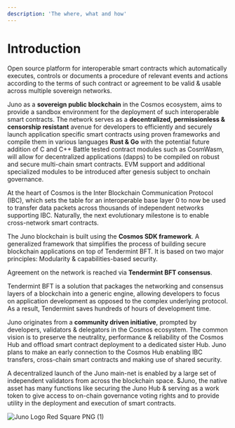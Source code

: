 ```yaml
---
description: 'The where, what and how'
---
```


# Introduction

Open source platform for interoperable smart contracts which automatically executes, controls or documents a procedure of relevant events and actions according to the terms of such contract or agreement to be valid & usable across multiple sovereign networks.

Juno as a **sovereign public blockchain** in the Cosmos ecosystem, aims to provide a sandbox environment for the deployment of such interoperable smart contracts. The network serves as a **decentralized, permissionless & censorship resistant** avenue for developers to efficiently and securely launch application specific smart contracts using proven frameworks and compile them in various languages **Rust & Go** with the potential future addition of C and C++ Battle tested contract modules such as CosmWasm, will allow for decentralized applications \(dapps\) to be compiled on robust and secure multi-chain smart contracts. EVM support and additional specialized modules to be introduced after genesis subject to onchain governance.

At the heart of Cosmos is the Inter Blockchain Communication Protocol \(IBC\), which sets the table for an interoperable base layer 0 to now be used to transfer data packets across thousands of independent networks supporting IBC. Naturally, the next evolutionary milestone is to enable cross-network smart contracts.

The Juno blockchain is built using the **Cosmos SDK framework**. A generalized framework that simplifies the process of building secure blockchain applications on top of Tendermint BFT. It is based on two major principles: Modularity & capabilities-based security.

Agreement on the network is reached via **Tendermint BFT consensus**.

Tendermint BFT is a solution that packages the networking and consensus layers of a blockchain into a generic engine, allowing developers to focus on application development as opposed to the complex underlying protocol. As a result, Tendermint saves hundreds of hours of development time.

Juno originates from a **community driven initiative**, prompted by developers, validators & delegators in the Cosmos ecosystem. The common vision is to preserve the neutrality, performance & reliability of the Cosmos Hub and offload smart contract deployment to a dedicated sister Hub. Juno plans to make an early connection to the Cosmos Hub enabling IBC transfers, cross-chain smart contracts and making use of shared security.

A decentralized launch of the Juno main-net is enabled by a large set of independent validators from across the blockchain space. $Juno, the native asset has many functions like securing the Juno Hub & serving as a work token to give access to on-chain governance voting rights and to provide utility in the deployment and execution of smart contracts.

![Juno Logo Red Square PNG \(1\)](https://user-images.githubusercontent.com/79812965/129767846-804c4489-03d2-4d17-91d8-83a04faec353.png)

